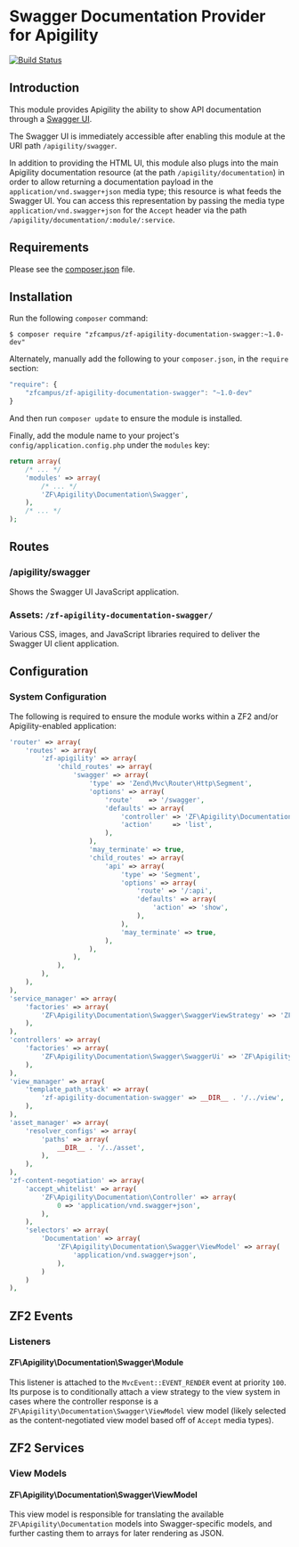 Swagger Documentation Provider for Apigility
============================================

[![Build Status](https://travis-ci.org/zfcampus/zf-apigility-documentation-swagger.png)](https://travis-ci.org/zfcampus/zf-apigility-documentation-swagger)

Introduction
------------

This module provides Apigility the ability to show API documentation through a
[Swagger UI](http://swagger.io/).

The Swagger UI is immediately accessible after enabling this module at the URI path `/apigility/swagger`.

In addition to providing the HTML UI, this module also plugs into the main Apigility documentation
resource (at the path `/apigility/documentation`) in order to allow returning a documentation
payload in the `application/vnd.swagger+json` media type; this resource is what feeds the Swagger
UI. You can access this representation by passing the media type `application/vnd.swagger+json` for
the `Accept` header via the path `/apigility/documentation/:module/:service`.

Requirements
------------
  
Please see the [composer.json](composer.json) file.

Installation
------------

Run the following `composer` command:

```console
$ composer require "zfcampus/zf-apigility-documentation-swagger:~1.0-dev"
```

Alternately, manually add the following to your `composer.json`, in the `require` section:

```javascript
"require": {
    "zfcampus/zf-apigility-documentation-swagger": "~1.0-dev"
}
```

And then run `composer update` to ensure the module is installed.

Finally, add the module name to your project's `config/application.config.php` under the `modules`
key:

```php
return array(
    /* ... */
    'modules' => array(
        /* ... */
        'ZF\Apigility\Documentation\Swagger',
    ),
    /* ... */
);
```

Routes
------

### /apigility/swagger

Shows the Swagger UI JavaScript application.

### Assets: `/zf-apigility-documentation-swagger/`

Various CSS, images, and JavaScript libraries required to deliver the Swagger UI client
application.

Configuration
-------------

### System Configuration

The following is required to ensure the module works within a ZF2 and/or Apigility-enabled
application:

```php
'router' => array(
    'routes' => array(
        'zf-apigility' => array(
            'child_routes' => array(
                'swagger' => array(
                    'type' => 'Zend\Mvc\Router\Http\Segment',
                    'options' => array(
                        'route'    => '/swagger',
                        'defaults' => array(
                            'controller' => 'ZF\Apigility\Documentation\Swagger\SwaggerUi',
                            'action'     => 'list',
                        ),
                    ),
                    'may_terminate' => true,
                    'child_routes' => array(
                        'api' => array(
                            'type' => 'Segment',
                            'options' => array(
                                'route' => '/:api',
                                'defaults' => array(
                                    'action' => 'show',
                                ),
                            ),
                            'may_terminate' => true,
                        ),
                    ),
                ),
            ),
        ),
    ),
),
'service_manager' => array(
    'factories' => array(
        'ZF\Apigility\Documentation\Swagger\SwaggerViewStrategy' => 'ZF\Apigility\Documentation\Swagger\SwaggerViewStrategyFactory',
    ),
),
'controllers' => array(
    'factories' => array(
        'ZF\Apigility\Documentation\Swagger\SwaggerUi' => 'ZF\Apigility\Documentation\Swagger\SwaggerUiControllerFactory',
    ),
),
'view_manager' => array(
    'template_path_stack' => array(
        'zf-apigility-documentation-swagger' => __DIR__ . '/../view',
    ),
),
'asset_manager' => array(
    'resolver_configs' => array(
        'paths' => array(
            __DIR__ . '/../asset',
        ),
    ),
),
'zf-content-negotiation' => array(
    'accept_whitelist' => array(
        'ZF\Apigility\Documentation\Controller' => array(
            0 => 'application/vnd.swagger+json',
        ),
    ),
    'selectors' => array(
        'Documentation' => array(
            'ZF\Apigility\Documentation\Swagger\ViewModel' => array(
                'application/vnd.swagger+json',
            ),
        )
    )
),
```

ZF2 Events
----------

### Listeners

#### ZF\Apigility\Documentation\Swagger\Module

This listener is attached to the `MvcEvent::EVENT_RENDER` event at priority `100`.  Its purpose is
to conditionally attach a view strategy to the view system in cases where the controller response is
a `ZF\Apigility\Documentation\Swagger\ViewModel` view model (likely selected as the
content-negotiated view model based off of `Accept` media types).

ZF2 Services
------------

### View Models

#### ZF\Apigility\Documentation\Swagger\ViewModel

This view model is responsible for translating the available `ZF\Apigility\Documentation` models
into Swagger-specific models, and further casting them to arrays for later rendering as JSON.
